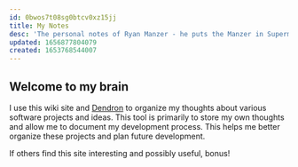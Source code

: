 ```yaml
---
id: 0bwos7t08sg0btcv0xz15jj
title: My Notes
desc: 'The personal notes of Ryan Manzer - he puts the Manzer in Supermanzer'
updated: 1656877804079
created: 1653768544007
---
```


## Welcome to my brain

I use this wiki site and [Dendron](https://wiki.dendron.so/) to organize my thoughts about various software projects and ideas.  This tool is primarily to store my own thoughts and allow me to document my development process.  This helps me better organize these projects and plan future development.  

If others find this site interesting and possibly useful, bonus!